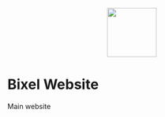 
<p align="center">
  <img height="100" src="https://github.com/StrykeDev/package-bixel-suite/blob/master/web-php-bixel/assats/brand/Logo_Bixel_G_x256.png">
</p>

# Bixel Website

Main website
